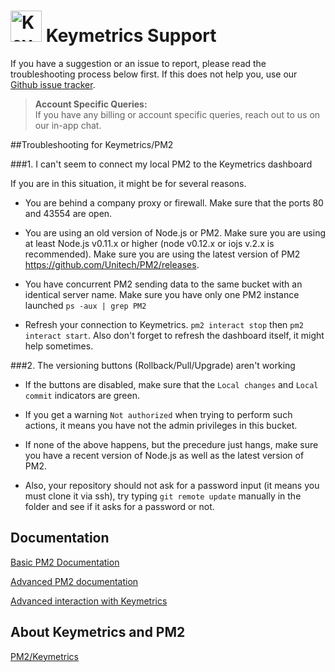 # <img alt="Keymetrics logo" src="https://keymetrics.io/assets/images/keymetrics-v4.png" width="50px" style="display:inline-block"> Keymetrics Support

If you have a suggestion or an issue to report, please read the troubleshooting process below first. If this does not help you, use our [Github issue tracker](https://github.com/Unitech/keymetrics.io/issues).

> **Account Specific Queries:**<br />
> If you have any billing or account specific queries, reach out to us on our in-app chat.

##Troubleshooting for Keymetrics/PM2

###1. I can't seem to connect my local PM2 to the Keymetrics dashboard

If you are in this situation, it might be for several reasons.

- You are behind a company proxy or firewall.
Make sure that the ports 80 and 43554 are open.

- You are using an old version of Node.js or PM2.
Make sure you are using at least Node.js v0.11.x or higher (node v0.12.x or iojs v.2.x is recommended).
Make sure you are using the latest version of PM2 https://github.com/Unitech/PM2/releases.

- You have concurrent PM2 sending data to the same bucket with an identical server name.
Make sure you have only one PM2 instance launched `ps -aux | grep PM2`

- Refresh your connection to Keymetrics. `pm2 interact stop` then `pm2 interact start`. Also don't forget to refresh the dashboard itself, it might help sometimes.

###2. The versioning buttons (Rollback/Pull/Upgrade) aren't working

- If the buttons are disabled, make sure that the `Local changes` and `Local commit` indicators are green.

- If you get a warning `Not authorized` when trying to perform such actions, it means you have not the admin privileges in this bucket.

- If none of the above happens, but the precedure just hangs, make sure you have a recent version of Node.js as well as the latest version of PM2.

- Also, your repository should not ask for a password input (it means you must clone it via ssh), try typing `git remote update` manually in the folder and see if it asks for a password or not.

## Documentation

[Basic PM2 Documentation](https://github.com/Unitech/pm2)

[Advanced PM2 documentation](https://github.com/Unitech/PM2/blob/master/ADVANCED_README.md)

[Advanced interaction with Keymetrics](https://github.com/keymetrics/pmx)

## About Keymetrics and PM2

[PM2/Keymetrics](http://www.slideshare.net/Alexandre-Strzelewicz/keymetrics-pm2)
